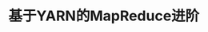 基于YARN的MapReduce进阶
===================================================================================
